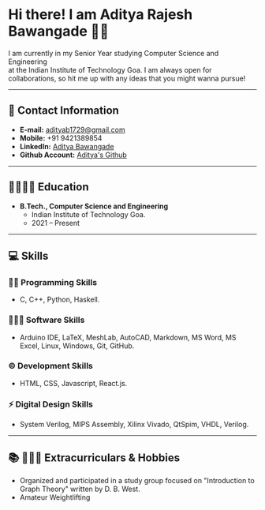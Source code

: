 # Hi there! I am Aditya Rajesh Bawangade 👋🏻

I am currently in my Senior Year studying Computer Science and Engineering  
at the Indian Institute of Technology Goa. I am always open for collaborations,
so hit me up with any ideas that you might wanna pursue!

---

## 📲 Contact Information
- **E-mail:** adityab1729@gmail.com
- **Mobile:** +91 9421389854
- **LinkedIn:** [Aditya Bawangade](https://www.linkedin.com/in/aditya-bawangade-290919223)
- **Github Account:** [Aditya's Github](https://github.com/Aditya-Bawangade)

---

## 🏫👨🏻‍🎓 Education
- **B.Tech., Computer Science and Engineering**
  - Indian Institute of Technology Goa.
  - 2021 – Present

---

## 💻 Skills
### 🐱‍💻 Programming Skills
- C, C++, Python, Haskell.

### 👨🏻‍💻 Software Skills
- Arduino IDE, LaTeX, MeshLab, AutoCAD, Markdown, MS Word, MS Excel, Linux, Windows, Git, GitHub.

### © Development Skills
- HTML, CSS, Javascript, React.js.

### ⚡ Digital Design Skills
- System Verilog, MIPS Assembly, Xilinx Vivado, QtSpim, VHDL, Verilog.

---

## 📚 🏋🏻‍♂️ Extracurriculars & Hobbies
- Organized and participated in a study group focused on "Introduction to Graph Theory" written by D. B. West.
- Amateur Weightlifting


